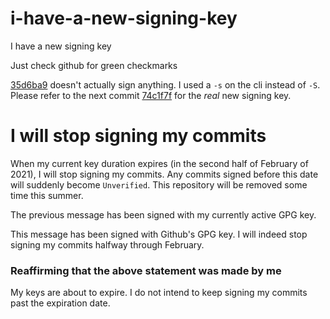 # i-have-a-new-signing-key
I have a new signing key

Just check github for green checkmarks

[35d6ba9](https://github.com/lexidor/i-have-a-new-signing-key/commit/35d6ba9a6444d55bd74151a98077993ebbf6acf9) doesn't actually sign anything. I used a `-s` on the cli instead of `-S`. Please refer to the next commit [74c1f7f](https://github.com/lexidor/i-have-a-new-signing-key/commit/74c1f7f7db208e5f02e2345d446d863ac96766aa) for the _real_ new signing key.

# I will stop signing my commits

When my current key duration expires (in the second half of February of 2021), I will stop signing my commits.
Any commits signed before this date will suddenly become `Unverified`.
This repository will be removed some time this summer.

The previous message has been signed with my currently active GPG key.

This message has been signed with Github's GPG key.
I will indeed stop signing my commits halfway through February.

### Reaffirming that the above statement was made by me

My keys are about to expire.
I do not intend to keep signing my commits past the expiration date.
